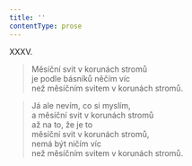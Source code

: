 ```yaml
---
title: ''
contentType: prose
---
```


XXXV.

> Měsíční svit v korunách stromů  
> je podle básníků něčím víc  
> než měsíčním svitem v korunách stromů.

> Já ale nevím, co si myslím,  
> a měsíční svit v korunách stromů  
> až na to, že je to  
> měsíční svit v korunách stromů,  
> nemá být ničím víc  
> než měsíčním svitem v korunách stromů.
